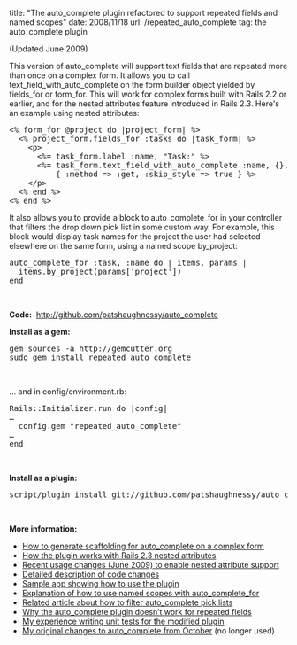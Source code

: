 title: "The auto_complete plugin refactored to support repeated fields and named scopes"
date: 2008/11/18
url: /repeated_auto_complete
tag: the auto_complete plugin

<p>(Updated June 2009)</p>
<p>This version of auto_complete will support text fields that are repeated more than once on a complex form. It allows you to call text_field_with_auto_complete on the form builder object yielded by fields_for or form_for. This will work for complex forms built with Rails 2.2 or earlier, and for the nested attributes feature introduced in Rails 2.3. Here's an example using nested attributes:</p>
<pre>&lt;% form_for @project do |project_form| %&gt;
  &lt;% project_form.fields_for :tasks do |task_form| %&gt;
    &lt;p&gt;
      &lt;%= task_form.label :name, &quot;Task:&quot; %&gt;
      &lt;%= task_form.text_field_with_auto_complete :name, {},
          { :method =&gt; :get, :skip_style =&gt; true } %&gt;
    &lt;/p&gt;
  &lt;% end %&gt;
&lt;% end %&gt;</pre>
<p>It also allows you to provide a block to auto_complete_for in your controller that filters the drop down pick list in some custom way. For example, this block would display task names for the project the user had selected elsewhere on the same form, using a named scope by_project:</p>
<pre>auto_complete_for :task, :name do | items, params |
  items.by_project(params['project'])
end</pre><br/>
<p><b>Code:</b>&nbsp;&nbsp;<a href="http://github.com/patshaughnessy/auto_complete">http://github.com/patshaughnessy/auto_complete</a></p>
<p><b>Install as a gem:</b></p>
<pre>
gem sources -a http://gemcutter.org
sudo gem install repeated_auto_complete</pre><br/>
<p>&hellip; and in config/environment.rb:
<pre>Rails::Initializer.run do |config|
&hellip;
  config.gem &quot;repeated_auto_complete&quot;
&hellip;
end</pre><br/>
<p><b>Install as a plugin:</b></p>
<pre>script/plugin install git://github.com/patshaughnessy/auto_complete.git</pre><br/>
<p><b>More information:</b>
<ul>
  <li><a href="http://patshaughnessy.net/2009/11/25/scaffolding-for-auto-complete-on-a-complex-nested-form">How to generate scaffolding for auto_complete on a complex form</a></li>
  <li><a href="http://patshaughnessy.net/2009/6/15/auto-complete-for-complex-forms-using-nested-attributes-in-rails-2-3">How the plugin works with Rails 2.3 nested attributes</a></li>
  <li><a href="http://patshaughnessy.net/2009/6/15/repeated-auto-complete-plugin-usage-change">Recent usage changes (June 2009) to enable nested attribute support</a></li>
  <li><a href="http://patshaughnessy.net/2009/1/30/repeated_auto_complete-changes-merged-into-auto_complete">Detailed description of code changes</a></li>
  <li><a href="http://patshaughnessy.net/2009/1/30/sample-app-for-auto-complete-on-a-complex-form">Sample app showing how to use the plugin</a></li>
  <li><a href="http://patshaughnessy.net/2009/4/3/filtering-auto_complete-pick-lists-part-2-using-named-scopes">Explanation of how to use named scopes with auto_complete_for</a></li>
  <li><a href="http://patshaughnessy.net/2009/3/14/filtering-auto_complete-pick-lists">Related article about how to filter auto_complete pick lists</a></li>
  <li><a href="http://patshaughnessy.net/2008/10/21/autocomplete-plugin-doesn-t-work-for-repeated-fields">Why the auto_complete plugin doesn’t work for repeated fields</a></li>
  <li><a href="http://patshaughnessy.net/2008/11/16/testing-is-a-lesson-in-humility">My experience writing unit tests for the modified plugin</a></li>
  <li><a href="http://patshaughnessy.net/2008/10/31/modifying-the-autocomplete-plugin-to-allow-repeated-fields">My original changes to auto_complete from October</a> (no longer used)</li>
</ul></p>
